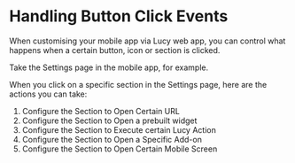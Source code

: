 # Handling Button Click Events

When customising your mobile app via Lucy web app, you can control what happens when a certain button, icon or section is clicked.

Take the Settings page in the mobile app, for example.

When you click on a specific section in the Settings page, here are the actions you can take:

1. Configure the Section to Open Certain URL
2. Configure the Section to Open a prebuilt widget
3. Configure the Section to Execute certain Lucy Action
4. Configure the Section to Open a Specific Add-on
5. Configure the Section to Open Certain Mobile Screen
